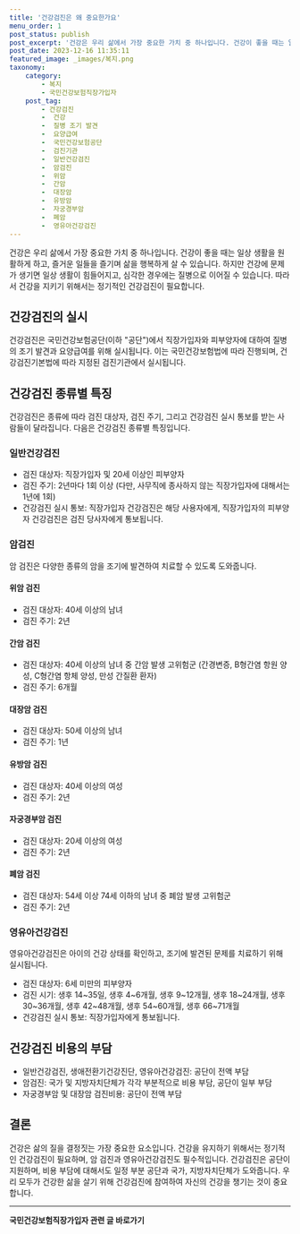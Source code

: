 ```yaml
---
title: '건강검진은 왜 중요한가요'
menu_order: 1
post_status: publish
post_excerpt: '건강은 우리 삶에서 가장 중요한 가치 중 하나입니다. 건강이 좋을 때는 일상 생활을 원활하게 하고, 즐거운 일들을 즐기며 삶을 행복하게 살 수 있습니다. 하지만 건강에 문제가 생기면 일상 생활이 힘들어지고, 심각한 경우에는 질병으로 이어질 수 있습니다. 따라서 건강을 지키기 위해서는 정기적인 건강검진이 필요합니다.'
post_date: 2023-12-16 11:35:11
featured_image: _images/복지.png
taxonomy:
    category:
        - 복지
        - 국민건강보험직장가입자
    post_tag:
        - 건강검진
        -  건강
        -  질병 조기 발견
        -  요양급여
        -  국민건강보험공단
        -  검진기관
        -  일반건강검진
        -  암검진
        -  위암
        -  간암
        -  대장암
        -  유방암
        -  자궁경부암
        -  폐암
        -  영유아건강검진
---
```



건강은 우리 삶에서 가장 중요한 가치 중 하나입니다. 건강이 좋을 때는 일상 생활을 원활하게 하고, 즐거운 일들을 즐기며 삶을 행복하게 살 수 있습니다. 하지만 건강에 문제가 생기면 일상 생활이 힘들어지고, 심각한 경우에는 질병으로 이어질 수 있습니다. 따라서 건강을 지키기 위해서는 정기적인 건강검진이 필요합니다.

## 건강검진의 실시

건강검진은 국민건강보험공단(이하 "공단")에서 직장가입자와 피부양자에 대하여 질병의 조기 발견과 요양급여를 위해 실시됩니다. 이는 국민건강보험법에 따라 진행되며, 건강검진기본법에 따라 지정된 검진기관에서 실시됩니다.

## 건강검진 종류별 특징

건강검진은 종류에 따라 검진 대상자, 검진 주기, 그리고 건강검진 실시 통보를 받는 사람들이 달라집니다. 다음은 건강검진 종류별 특징입니다.

### 일반건강검진

- 검진 대상자: 직장가입자 및 20세 이상인 피부양자
- 검진 주기: 2년마다 1회 이상 (다만, 사무직에 종사하지 않는 직장가입자에 대해서는 1년에 1회)
- 건강검진 실시 통보: 직장가입자 건강검진은 해당 사용자에게, 직장가입자의 피부양자 건강검진은 검진 당사자에게 통보됩니다.

### 암검진

암 검진은 다양한 종류의 암을 조기에 발견하여 치료할 수 있도록 도와줍니다.

#### 위암 검진

- 검진 대상자: 40세 이상의 남녀
- 검진 주기: 2년

#### 간암 검진

- 검진 대상자: 40세 이상의 남녀 중 간암 발생 고위험군 (간경변증, B형간염 항원 양성, C형간염 항체 양성, 만성 간질환 환자)
- 검진 주기: 6개월

#### 대장암 검진

- 검진 대상자: 50세 이상의 남녀
- 검진 주기: 1년

#### 유방암 검진

- 검진 대상자: 40세 이상의 여성
- 검진 주기: 2년

#### 자궁경부암 검진

- 검진 대상자: 20세 이상의 여성
- 검진 주기: 2년

#### 폐암 검진

- 검진 대상자: 54세 이상 74세 이하의 남녀 중 폐암 발생 고위험군
- 검진 주기: 2년

### 영유아건강검진

영유아건강검진은 아이의 건강 상태를 확인하고, 조기에 발견된 문제를 치료하기 위해 실시됩니다.

- 검진 대상자: 6세 미만의 피부양자
- 검진 시기: 생후 14~35일, 생후 4~6개월, 생후 9~12개월, 생후 18~24개월, 생후 30~36개월, 생후 42~48개월, 생후 54~60개월, 생후 66~71개월
- 건강검진 실시 통보: 직장가입자에게 통보됩니다.

## 건강검진 비용의 부담

- 일반건강검진, 생애전환기건강진단, 영유아건강검진: 공단이 전액 부담
- 암검진: 국가 및 지방자치단체가 각각 부분적으로 비용 부담, 공단이 일부 부담
- 자궁경부암 및 대장암 검진비용: 공단이 전액 부담

## 결론

건강은 삶의 질을 결정짓는 가장 중요한 요소입니다. 건강을 유지하기 위해서는 정기적인 건강검진이 필요하며, 암 검진과 영유아건강검진도 필수적입니다. 건강검진은 공단이 지원하며, 비용 부담에 대해서도 일정 부분 공단과 국가, 지방자치단체가 도와줍니다. 우리 모두가 건강한 삶을 살기 위해 건강검진에 참여하여 자신의 건강을 챙기는 것이 중요합니다.
<!-- wp:separator -->
<hr class="wp-block-separator has-alpha-channel-opacity"/>
<!-- /wp:separator -->

<!-- wp:group {"backgroundColor":"base","layout":{"type":"constrained"}} -->
<div class="wp-block-group has-base-background-color has-background"><!-- wp:paragraph {"align":"center","fontSize":"medium"} -->
<p class="has-text-align-center has-large-font-size"><strong>국민건강보험직장가입자 관련 글 바로가기</strong></p>
<!-- /wp:paragraph -->


<!-- wp:latest-posts
{"categories":[{"id":14901,"count":19,"description":"","link":"https://uknowlaw.com/category/%ea%b5%ad%eb%af%bc%ea%b1%b4%ea%b0%95%eb%b3%b4%ed%97%98%ec%a7%81%ec%9e%a5%ea%b0%80%ec%9e%85%ec%9e%90/","name":"국민건강보험직장가입자","slug":"국민건강보험직장가입자","taxonomy":"category","parent":0,"meta":[],"_links":{"self":[{"href":"https://uknowlaw.com/wp-json/wp/v2/categories/14901"}],"collection":[{"href":"https://uknowlaw.com/wp-json/wp/v2/categories"}],"about":[{"href":"https://uknowlaw.com/wp-json/wp/v2/taxonomies/category"}],"wp:post_type":[{"href":"https://uknowlaw.com/wp-json/wp/v2/posts?categories=14901"}],"curies":[{"name":"wp","href":"https://api.w.org/{rel}","templated":true}]}}],"postsToShow":100,"excerptLength":28,"postLayout":"grid","columns":2,"featuredImageAlign":"left","featuredImageSizeSlug":"large","fontSize":"small"} /--></div>
<!-- /wp:group -->